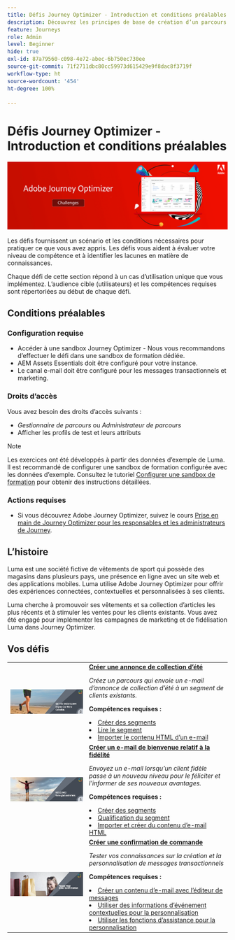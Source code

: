 ```yaml
---
title: Défis Journey Optimizer - Introduction et conditions préalables
description: Découvrez les principes de base de création d’un parcours dans la zone de travail du parcours.
feature: Journeys
role: Admin
level: Beginner
hide: true
exl-id: 87a79560-c098-4e72-abec-6b750ec730ee
source-git-commit: 71f2711dbc80cc59973d615429e9f8dac8f3719f
workflow-type: ht
source-wordcount: '454'
ht-degree: 100%

---
```


# Défis Journey Optimizer - Introduction et conditions préalables

![Bannière de défis AJO](./assets/ajo-banner-challenges.png)

Les défis fournissent un scénario et les conditions nécessaires pour pratiquer ce que vous avez appris. Les défis vous aident à évaluer votre niveau de compétence et à identifier les lacunes en matière de connaissances.

Chaque défi de cette section répond à un cas d’utilisation unique que vous implémentez. L’audience cible (utilisateurs) et les compétences requises sont répertoriées au début de chaque défi.

## Conditions préalables

### Configuration requise

* Accéder à une sandbox Journey Optimizer - Nous vous recommandons d’effectuer le défi dans une sandbox de formation dédiée.
* AEM Assets Essentials doit être configuré pour votre instance.
* Le canal e-mail doit être configuré pour les messages transactionnels et marketing.

### Droits d’accès

Vous avez besoin des droits d’accès suivants :
* *Gestionnaire de parcours* ou *Administrateur de parcours*
* Afficher les profils de test et leurs attributs

>[!NOTE]
> Les exercices ont été développés à partir des données d’exemple de Luma. Il est recommandé de configurer une sandbox de formation configurée avec les données d’exemple. Consultez le tutoriel [Configurer une sandbox de formation](/help/tutorial-configure-a-training-sandbox/introduction-and-prerequisites.md) pour obtenir des instructions détaillées.

### Actions requises

* Si vous découvrez Adobe Journey Optimizer, suivez le cours [Prise en main de Journey Optimizer pour les responsables et les administrateurs de Journey](https://experienceleague.adobe.com/?recommended=JourneyOptimizer-U-1-2021.1).


## L’histoire

Luma est une société fictive de vêtements de sport qui possède des magasins dans plusieurs pays, une présence en ligne avec un site web et des applications mobiles. Luma utilise Adobe Journey Optimizer pour offrir des expériences connectées, contextuelles et personnalisées à ses clients.

Luma cherche à promouvoir ses vêtements et sa collection d’articles les plus récents et à stimuler les ventes pour les clients existants. Vous avez été engagé pour implémenter les campagnes de marketing et de fidélisation Luma dans Journey Optimizer.

## Vos défis

<table>
<tr>
<td>
 <div>
      <a href="summer-collection-announcement-challenge.md">
        <img alt="Image de l’annonce de la collection d’été" src="./assets/email-assets/luma-transactional-onboarding-3.png"/>
      </a>
      </div>
  </td>
  <td>
   <strong><a href="summer-collection-announcement-challenge.md">Créer une annonce de collection d’été </strong>
    </a>
      <p>
      <em>Créez un parcours qui envoie un e-mail d’annonce de collection d’été à un segment de clients existants.</em>
      <p>
      <b>Compétences requises :</b>
      <li><a href="https://experienceleague.adobe.com/docs/journey-optimizer-learn/tutorials/profiles-segments-subscriptions/create-segments.html?lang=fr"> Créer des segments</li>
      <li><a href="https://experienceleague.adobe.com/docs/journey-optimizer-learn/tutorials/create-journeys/use-case-read-segment.html?lang=fr">Lire le segment</li>
       <li><a href="https://experienceleague.adobe.com/docs/journey-optimizer-learn/tutorials/create-messages/create-emails/import-and-author-html-email-content.html?lang=fr">Importer le contenu HTML d’un e-mail</li>
  </td>
  </tr>
   <tr>
    <td>
    <div>
    <a>
      <img alt="Bienvenue" src="./assets/email-assets/luma-transactional-onboarding-1.png"/>
    </a>
    </div>
    <td>
    <div >
      <a>
    <strong><a href="loyalty-status-welcome-email-challenge.md">Créer un e-mail de bienvenue relatif à la fidélité </strong>
    </a>
    </div>
    <p>
    <em>Envoyez un e-mail lorsqu’un client fidèle passe à un nouveau niveau pour le féliciter et l’informer de ses nouveaux avantages.</em>
    <p>
    <b>Compétences requises :</b>
      <li><a href="https://experienceleague.adobe.com/docs/journey-optimizer-learn/tutorials/profiles-segments-subscriptions/create-segments.html?lang=fr"> Créer des segments</li>
      <li><a href="https://experienceleague.adobe.com/docs/journey-optimizer-learn/tutorials/create-journeys/use-case-read-segment-qualification.html?lang=fr">Qualification du segment</li>
      <li><a href="https://experienceleague.adobe.com/docs/journey-optimizer-learn/tutorials/create-messages/create-emails/import-and-author-html-email-content.html?lang=fr">Importer et créer du contenu d’e-mail HTML</li>
  </td>
  </tr>
  <tr>
  <td>
  <div>
    <a href="order-confirmation-challenge.md">
      <img alt="E-mail Luma" src="./assets/email-assets/luma-transactional-order-confirmation.png"/>
    </a>
  </td>
  <td>
      <a href="order-confirmation-challenge.md">
    <strong><a href="order-confirmation-challenge.md">Créer une confirmation de commande</strong>
    </a>
    <div>
    <p>
    <em>Tester vos connaissances sur la création et la personnalisation de messages transactionnels
    </em>
    <p>
    <b>Compétences requises :</b>
      <li><a href="https://experienceleague.adobe.com/docs/journey-optimizer-learn/tutorials/create-messages/create-content-with-the-email-designer.html?lang=fr"> Créer un contenu d’e-mail avec l’éditeur de messages</li>
      <li><a href="https://experienceleague.adobe.com/docs/journey-optimizer-learn/tutorials/personalize-content/use-contextual-event-information-for-personalization.html?lang=fr">Utiliser des informations d’événement contextuelles pour la personnalisation</li>
      <li><a href="https://experienceleague.adobe.com/docs/journey-optimizer-learn/tutorials/personalize-content/use-helper-functions-for-personalization.html?lang=fr">Utiliser les fonctions d’assistance pour la personnalisation</li>
  </td>
</table>
